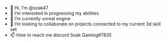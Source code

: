 - 👋 Hi, I’m @soak47
- 👀 I’m interested in progressing my abilities
- 🌱 I’m currently unreal engine
- 💞️ I’m looking to collaborate on projects connected to my current 3d skill set
- 📫 How to reach me discord Soak Gaming#7835

<!---
soak47/soak47 is a ✨ special ✨ repository because its `README.md` (this file) appears on your GitHub profile.
You can click the Preview link to take a look at your changes.
--->

